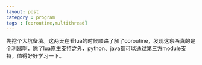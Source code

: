 ```yaml
---
layout: post
category : program 
tags : [coroutine,multithread]
---
```

先挖个大坑备填。这两天在看lua的时候顺路了解了coroutine，发现这东西真的是个利器啊，除了lua原生支持之外，python、java都可以通过第三方module支持，值得好好学习一下。
